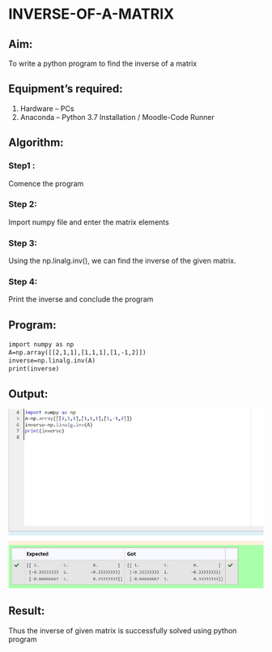 # INVERSE-OF-A-MATRIX
## Aim:
To write a python program to find the inverse of a matrix
## Equipment’s required:
1. 	Hardware – PCs
2. 	Anaconda – Python 3.7 Installation / Moodle-Code Runner
## Algorithm:
### Step1 : 
Comence the program
### Step 2: 
Import numpy file and enter the matrix elements
### Step 3: 
Using the np.linalg.inv(), we can find the inverse of the given matrix.
### Step 4: 
Print the inverse and conclude the program 

## Program:
~~~
import numpy as np
A=np.array([[2,1,1],[1,1,1],[1,-1,2]])
inverse=np.linalg.inv(A)
print(inverse)
~~~
## Output:
![Output](in.jpg)
## Result:
Thus the inverse of given matrix is successfully solved using python program

